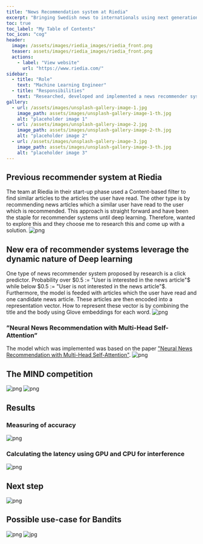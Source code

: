 ```yaml
---
title: "News Recommendation system at Riedia"
excerpt: "Bringing Swedish news to internationals using next generation machine translation🆎🉐"
toc: true
toc_label: "My Table of Contents"
toc_icon: "cog"
header:
  image: /assets/images/riedia_images/riedia_front.png
  teaser: assets/images/riedia_images/riedia_front.png
  actions:
    - label: "View website"
      url: "https://www.riedia.com/"
sidebar:
  - title: "Role"
    text: "Machine Learning Engineer"
  - title: "Responsibilities"
    text: "Researched, developed and implemented a news recommender system for Riedia"
gallery:
  - url: /assets/images/unsplash-gallery-image-1.jpg
    image_path: assets/images/unsplash-gallery-image-1-th.jpg
    alt: "placeholder image 1"
  - url: /assets/images/unsplash-gallery-image-2.jpg
    image_path: assets/images/unsplash-gallery-image-2-th.jpg
    alt: "placeholder image 2"
  - url: /assets/images/unsplash-gallery-image-3.jpg
    image_path: assets/images/unsplash-gallery-image-3-th.jpg
    alt: "placeholder image 3"
---
```

## Previous recommender system at Riedia
The team at Riedia in their start-up phase used a Content-based filter to find similar articles to the articles the user have read. The other type is by recommending news articles which a similar user have read to the user which is recommended. This approach is straight forward and have been the staple for recommender systems until deep learning. Therefore, wanted to explore this and they choose me to research this and come up with a solution.
![png](/assets/images/riedia_images/recommender.png)

## New era of recommender systems leverage the dynamic nature of Deep learning
One type of news recommender system proposed by research is a click predictor. Probability over $0.5 := "User is interested in the news article"$ while below $0.5 := "User is not interested in the news article"$. Furthermore, the model is feeded with articles which the user have read and one candidate news article. These articles are then encoded into a representation vector. How to represent these vector is by combining the title and the body using Glove embeddings for each word. 
![png](/assets/images/riedia_images/model1.png)

### ”Neural News Recommendation with Multi-Head Self-Attention”
The model which was implemented was based on the paper ["Neural News Recommendation with Multi-Head Self-Attention"](https://aclanthology.org/D19-1671/).
![png](/assets/images/riedia_images/model2.png)

## The MIND competition
![png](/assets/images/riedia_images/leaderboard.png)
![png](/assets/images/riedia_images/dataset.png)

## Results
### Measuring of accuracy
![png](/assets/images/riedia_images/results1.png)

### Calculating the latency using GPU and CPU for interference
![png](/assets/images/riedia_images/results2.png)

## Next step
![png](/assets/images/riedia_images/development.png)

## Possible use-case for Bandits
![png](/assets/images/riedia_images/bandit1.png)
![jpg](/assets/images/riedia_images/bandit2.jpg)

